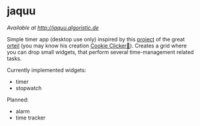 # jaquu

_Available at http://jaquu.algoristic.de_

Simple timer app (desktop use only) inspired by this [project](http://orteil.dashnet.org/taskmaster/) of the great [orteil](http://orteil.dashnet.org/) (you may know his creation [Cookie Clicker🍪](https://en.wikipedia.org/wiki/Cookie_Clicker)). Creates a grid where you can drop small widgets, that perform several time-management related tasks.

Currently implemented widgets:
- timer
- stopwatch

Planned:
- alarm
- time tracker

